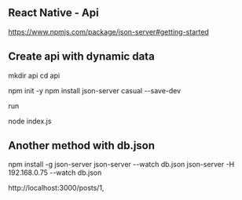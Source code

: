 ## React Native - Api

https://www.npmjs.com/package/json-server#getting-started


## Create api with dynamic data
mkdir api
cd api 

npm init -y
npm install json-server casual --save-dev

run 

node index.js

 
## Another method with db.json

npm install -g json-server
json-server --watch db.json
json-server -H 192.168.0.75 --watch db.json



 http://localhost:3000/posts/1,
